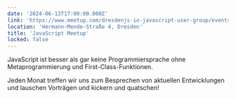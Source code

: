 ```yaml
---
date: '2024-06-13T17:00:00.000Z'
link: 'https://www.meetup.com/dresdenjs-io-javascript-user-group/events/wwdfrqygcjbrb/'
location: 'Hermann-Mende-Straße 4, Dresden'
title: 'JavaScript Meetup'
locked: false
---
```

JavaScript ist besser als gar keine Programmiersprache ohne Metaprogrammierung und First-Class-Funktionen.

Jeden Monat treffen wir uns zum Besprechen von aktuellen Entwicklungen und lauschen Vorträgen und kickern und quatschen!
